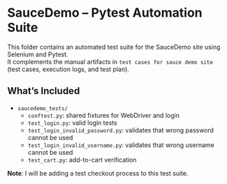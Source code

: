 # SauceDemo – Pytest Automation Suite

This folder contains an automated test suite for the SauceDemo site using Selenium and Pytest.  
It complements the manual artifacts in `test cases for sauce demo site` (test cases, execution logs, and test plan).

## What’s Included
- `saucedemo_tests/`
  - `conftest.py`: shared fixtures for WebDriver and login
  - `test_login.py`: valid login tests
  - `test_login_invalid_password.py`: validates that wrong password cannot be used
  - `test_login_invalid_username.py`: validates that wrong username cannot be used
  - `test_cart.py`: add-to-cart verification

**Note**: I will be adding a test checkout process to this test suite.
